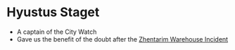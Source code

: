 # Hyustus Staget

-   A captain of the City Watch
-   Gave us the benefit of the doubt after the [Zhentarim Warehouse Incident](../../Adventure%20Notes/2022-02-15%20-%20Session%202.md#^0af1db)
